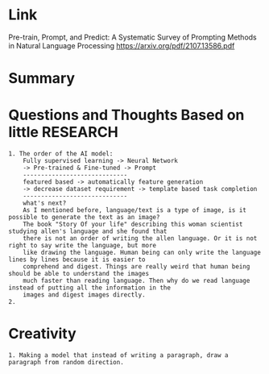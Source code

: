 Link
===============
<p>

Pre-train, Prompt, and Predict: A Systematic Survey of Prompting Methods in Natural Language Processing
https://arxiv.org/pdf/2107.13586.pdf

</p>

Summary
===============

Questions and Thoughts Based on little RESEARCH
===============
    1. The order of the AI model:
        Fully supervised learning -> Neural Network 
        -> Pre-trained & Fine-tuned -> Prompt
        -----------------------------
        featured based -> automatically feature generation 
        -> decrease dataset requirement -> template based task completion
        -----------------------------
        what's next?
        As I mentioned before, language/text is a type of image, is it possible to generate the text as an image?
        The book "Story Of your life" describing this woman scientist studying allen's language and she found that 
        there is not an order of writing the allen language. Or it is not right to say write the language, but more 
        like drawing the language. Human being can only write the language lines by lines because it is easier to 
        comprehend and digest. Things are really weird that human being should be able to understand the images
        much faster than reading language. Then why do we read language instead of putting all the information in the 
        images and digest images directly. 
    2. 
        



Creativity
==============
    1. Making a model that instead of writing a paragraph, draw a paragraph from random direction. 